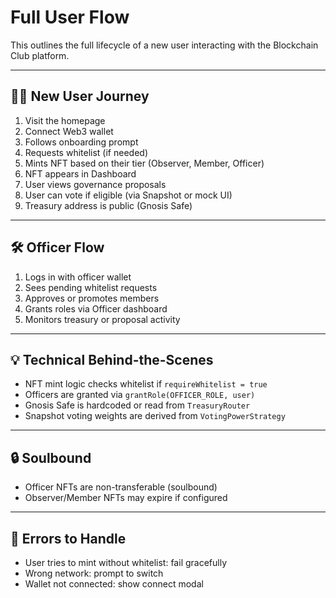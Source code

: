 # Full User Flow

This outlines the full lifecycle of a new user interacting with the Blockchain Club platform.

---

## 🧍‍♂️ New User Journey

1. Visit the homepage
2. Connect Web3 wallet
3. Follows onboarding prompt
4. Requests whitelist (if needed)
5. Mints NFT based on their tier (Observer, Member, Officer)
6. NFT appears in Dashboard
7. User views governance proposals
8. User can vote if eligible (via Snapshot or mock UI)
9. Treasury address is public (Gnosis Safe)

---

## 🛠 Officer Flow

1. Logs in with officer wallet
2. Sees pending whitelist requests
3. Approves or promotes members
4. Grants roles via Officer dashboard
5. Monitors treasury or proposal activity

---

## 💡 Technical Behind-the-Scenes

- NFT mint logic checks whitelist if `requireWhitelist = true`
- Officers are granted via `grantRole(OFFICER_ROLE, user)`
- Gnosis Safe is hardcoded or read from `TreasuryRouter`
- Snapshot voting weights are derived from `VotingPowerStrategy`

---

## 🔒 Soulbound

- Officer NFTs are non-transferable (soulbound)
- Observer/Member NFTs may expire if configured

---

## 🚨 Errors to Handle

- User tries to mint without whitelist: fail gracefully
- Wrong network: prompt to switch
- Wallet not connected: show connect modal
